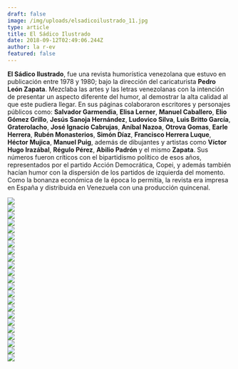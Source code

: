 ```yaml
---
draft: false
image: /img/uploads/elsadicoilustrado_11.jpg
type: article
title: El Sádico Ilustrado
date: 2018-09-12T02:49:06.244Z
author: la r-ev
featured: false
---
```

**El Sádico Ilustrado**, fue una revista humorística venezolana que estuvo en publicación entre 1978 y 1980; bajo la dirección del caricaturista **Pedro León Zapata**. Mezclaba las artes y las letras venezolanas con la intención de presentar un aspecto diferente del humor, al demostrar la alta calidad al que este pudiera llegar. En sus páginas colaboraron escritores y personajes públicos como: **Salvador Garmendia**, **Elisa Lerner**, **Manuel Caballero**, **Elio Gómez Grillo**, **Jesús Sanoja Hernández**, **Ludovico Silva**, **Luis Britto García**, **Graterolacho**, **José Ignacio Cabrujas**, **Aníbal Nazoa**, **Otrova Gomas**, **Earle Herrera**, **Rubén Monasterios**, **Simón Díaz**, **Francisco Herrera Luque**, **Héctor Mujica**, **Manuel Puig**, además de dibujantes y artistas como **Víctor Hugo Irazábal**, **Régulo Pérez**, **Abilio Padrón** y el mismo **Zapata**. Sus números fueron críticos con el bipartidismo político de esos años, representados por el partido Acción Democrática, Copei, y además también hacían humor con la dispersión de los partidos de izquierda del momento. Como la bonanza económica de la época lo permitía, la revista era impresa en España y distribuida en Venezuela con una producción quincenal.

<div><img src="/img/uploads/ElSadicoIlustrado_1"></div>

<div><img src="/img/uploads/ElSadicoIlustrado_6"></div>

<div><img src="/img/uploads/ElSadicoIlustrado_7"></div>

<div><img src="/img/uploads/ElSadicoIlustrado_5"></div>

<div><img src="/img/uploads/ElSadicoIlustrado_14"></div>

<div><img src="/img/uploads/ElSadicoIlustrado_16"></div>

<div><img src="/img/uploads/ElSadicoIlustrado_12"></div>

<div><img src="/img/uploads/ElSadicoIlustrado_2"></div>

<div><img src="/img/uploads/ElSadicoIlustrado_8"></div>

<div><img src="/img/uploads/ElSadicoIlustrado_11"></div>

<div><img src="/img/uploads/ElSadicoIlustrado_15"></div>

<div><img src="/img/uploads/ElSadicoIlustrado_18"></div>

<div><img src="/img/uploads/ElSadicoIlustrado_9"></div>

<div><img src="/img/uploads/ElSadicoIlustrado_21"></div>

<div><img src="/img/uploads/ElSadicoIlustrado_23"></div>

<div><img src="/img/uploads/ElSadicoIlustrado_3"></div>

<div><img src="/img/uploads/ElSadicoIlustrado_10"></div>

<div><img src="/img/uploads/ElSadicoIlustrado_19"></div>

<div><img src="/img/uploads/ElSadicoIlustrado_20"></div>

<div><img src="/img/uploads/ElSadicoIlustrado_22"></div>

<div><img src="/img/uploads/ElSadicoIlustrado_24"></div>

<div><img src="/img/uploads/ElSadicoIlustrado_25"></div>

<div><img src="/img/uploads/ElSadicoIlustrado_4"></div>

